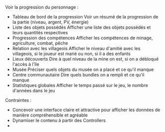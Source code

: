 Voir la progression du personnage : 

- Tableau de bord de la progression
    Voir un résumé de la progression de la partie (niveau, argent, PV, énergie)
- Liste des objets possédés
    Afficher une liste des objets possédés et leurs quantités respectives
- Progression des compétences
    Afficher les compétences de minage, agriculture, combat, pêche
- Relation avec les villageois
    Afficher le niveau d'amitié avec les villageois, si le joueur est marié ou non, si il a des enfants
- Lieux découverts
    Dire à quel niveau de la mine on est, si on a débloqué l'accès à l'île
- Musée
    Préciser quels objets du musée on a placé et ce qu'il manque
- Centre communautaire
    Dire quels bundles on a rempli et ce qu'il manque
- Statistiques globales
    Afficher le temps passé sur le jeu, le nombre d'années dans le jeu

Contraintes :

- Concevoir une interface claire et attractive pour afficher les données de manière compréhensible et agréable
- Dynamiser le contenu à partir des Controllers
- 